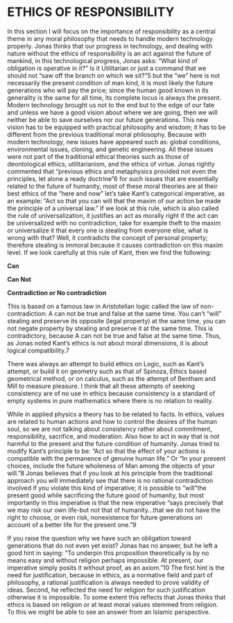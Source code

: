 ETHICS OF RESPONSIBILITY
========================

In this section I will focus on the importance of responsibility as a
central theme in any moral philosophy that needs to handle modern
technology properly. Jonas thinks that our progress in technology, and
dealing with nature without the ethics of responsibility is an act
against the future of mankind, in this technological progress, Jonas
asks: “What kind of obligation is operative in it?” Is it Utilitarian or
just a command that we should not “saw off the branch on which we sit?”5
but the “we” here is not necessarily the present condition of man kind,
it is most likely the future generations who will pay the price; since
the human good known in its generality is the same for all time, its
complete locus is always the present. Modern technology brought us not
to the end but to the edge of our fate and unless we have a good vision
about where we are going, then we will neither be able to save ourselves
nor our future generations. This new vision has to be equipped with
practical philosophy and wisdom; it has to be different from the
previous traditional moral philosophy. Because with modern technology,
new issues have appeared such as: global conditions, environmental
issues, cloning, and genetic engineering. All these issues were not part
of the traditional ethical theories such as those of deontological
ethics, utilitarianism, and the ethics of virtue. Jonas rightly
commented that “previous ethics and metaphysics provided not even the
principles, let alone a ready doctrine”6 for such issues that are
essentially related to the future of humanity, most of these moral
theories are at their best ethics of the “here and now” let’s take
Kant’s categorical imperative, as an example: “Act so that you can will
that the maxim of our action be made the principle of a universal law.”
If we look at this rule, which is also called the rule of
universalization, it justifies an act as morally right if the act can be
universalized with no contradiction, take for example theft to the maxim
or universalize it that every one is stealing from everyone else, what
is wrong with that? Well, it contradicts the concept of personal
property; therefore stealing is immoral because it causes contradiction
on this maxim level. If we look carefully at this rule of Kant, then we
find the following:

**Can**

**Can Not**

**Contradiction or No contradiction**

This is based on a famous law in Aristotelian logic called the law of
non-contradiction: A can not be true and false at the same time. You
can’t “will” stealing and preserve its opposite (legal property) at the
same time, you can not negate property by stealing and preserve it at
the same time. This is contradictory, because A can not be true and
false at the same time. Thus, as Jonas noted Kant’s ethics is not about
moral dimensions, it is about logical compatibility.7

There was always an attempt to build ethics on Logic, such as Kant’s
attempt, or build it on geometry such as that of Spinoza, Ethics based
geometrical method, or on calculus, such as the attempt of Bentham and
Mill to measure pleasure. I think that all these attempts of seeking
consistency are of no use in ethics because consistency is a standard of
empty systems in pure mathematics where there is no relation to reality.

While in applied physics a theory has to be related to facts. In ethics,
values are related to human actions and how to control the desires of
the human soul, so we are not talking about consistency rather about
commitment, responsibility, sacrifice, and moderation. Also how to act
in way that is not harmful to the present and the future condition of
humanity. Jonas tried to modify Kant’s principle to be: “Act so that the
effect of your actions is compatible with the permanence of genuine
human life.” Or “In your present choices, include the future wholeness
of Man among the objects of your will.”8 Jonas believes that if you look
at his principle from the traditional approach you will immediately see
that there is no rational contradiction involved if you violate this
kind of imperative; it is possible to “will”the present good while
sacrificing the future good of humanity, but most importantly in this
imperative is that the new imperative “says precisely that we may risk
our own life-but not that of humanity…that we do not have the right to
choose, or even risk, nonexistence for future generations on account of
a better life for the present one.”9

If you raise the question why we have such an obligation toward
generations that do not even yet exist? Jonas has no answer, but he left
a good hint in saying: “To underpin this proposition theoretically is by
no means easy and without religion perhaps impossible. At present, our
imperative simply posits it without proof, as an axiom.”10 The first
hint is the need for justification, because in ethics, as a normative
field and part of philosophy, a rational justification is always needed
to prove validity of ideas. Second, he reflected the need for religion
for such justification otherwise it is impossible. To some extent this
reflects that Jonas thinks that ethics is based on religion or at least
moral values stemmed from religion. To this we might be able to see an
answer from an Islamic perspective.


